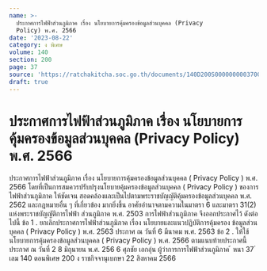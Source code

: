 ```yaml
---
name: >-
  ประกาศการไฟฟ้าส่วนภูมิภาค เรื่อง นโยบายการคุ้มครองข้อมูลส่วนบุคคล (Privacy
  Policy) พ.ศ. 2566
date: '2023-08-22'
category: ง พิเศษ
volume: 140
section: 200
page: 37
source: 'https://ratchakitcha.soc.go.th/documents/140D200S0000000003700.pdf'
draft: true
---
```


# ประกาศการไฟฟ้าส่วนภูมิภาค เรื่อง นโยบายการคุ้มครองข้อมูลส่วนบุคคล (Privacy Policy) พ.ศ. 2566

ประกาศการไฟฟ้าส่วนภูมิภาค เรื่อง นโยบายการคุ้มครองข้อมูลส่วนบุคคล ( Privacy Policy ) พ.ศ. 2566 โดยที่เป็นการสมควรปรับปรุงนโยบายคุ้มครองข้อมูลส่วนบุคคล ( Privacy Policy ) ของการไฟฟ้าส่วนภูมิภาค ให้ชัดเจน สอดคล้องและเป็นไปตามพระราชบัญญัติคุ้มครองข้อมูลส่วนบุคคล พ.ศ. 2562 และกฎหมายอื่น ๆ ที่เกี่ยวข้อง มากยิ่งขึ้น อาศัยอำนาจตามความในมาตรา 6 และมาตรา 31(2) แห่งพระราชบัญญัติการไฟฟ้า ส่วนภูมิภาค พ.ศ. 2503 การไฟฟ้าส่วนภูมิภาค จึงออกประกาศไว้ ดังต่อไปนี้ ข้อ 1 . ยกเลิกประกาศการไฟฟ้าส่วนภูมิภาค เรื่อง นโยบายและแนวปฏิบัติการคุ้มครอง ข้อมูลส่วนบุคคล ( Privacy Policy ) พ.ศ. 2563 ประกาศ ณ วันที่ 6 มีนาคม พ.ศ. 2563 ข้อ 2 . ให้ใช้นโยบายการคุ้มครองข้อมูลส่วนบุคคล ( Privacy Policy ) พ.ศ. 2566 ตามแนบท้ายประกาศนี้ ประกาศ ณ วันที่ 2 8 มิถุนายน พ.ศ. 256 6 ศุภชัย เอกอุ่น ผู้ว่าการการไฟฟ้าส่วนภูมิภาค ้ หนา 37 ่ เลม 140 ตอนพิเศษ 200 ง ราชกิจจานุเบกษา 22 สิงหาคม 2566













